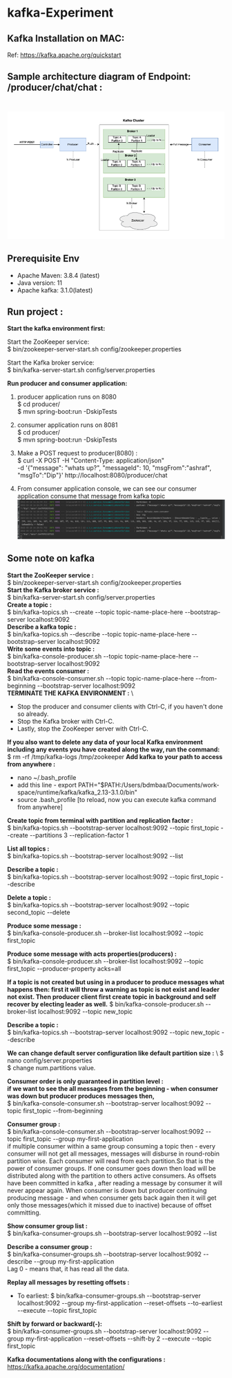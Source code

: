 # kafka-Experiment

## Kafka Installation on MAC:

Ref: https://kafka.apache.org/quickstart

## Sample architecture diagram of Endpoint: /producer/chat/chat : <br/><br/>
![architecture](./docs/producer-consumer-architecture.png)


## Prerequisite Env
- Apache Maven: 3.8.4 (latest)
- Java version: 11
- Apache kafka: 3.1.0(latest)

## Run project : 
**Start the kafka environment first:** 

Start the ZooKeeper service: \
$ bin/zookeeper-server-start.sh config/zookeeper.properties

Start the Kafka broker service: \
$ bin/kafka-server-start.sh config/server.properties

**Run producer and consumer application:** 
1. producer application runs on 8080 \
   $ cd producer/ \
   $ mvn spring-boot:run -DskipTests

2. consumer application runs on 8081 \
   $ cd producer/ \
   $ mvn spring-boot:run -DskipTests

3. Make a POST request to producer(8080) : \
   $ curl -X POST -H "Content-Type: application/json" \
   -d '{"message": "whats up?", "messageId": 10, "msgFrom":"ashraf", "msgTo":"Dip"}'  http://localhost:8080/producer/chat

4. From consumer application console, we can see our consumer application consume that message from kafka topic \
   ![screenshot](./docs/consumer-console.png)

## Some note on kafka
**Start the ZooKeeper service :** \
$ bin/zookeeper-server-start.sh config/zookeeper.properties \
**Start the Kafka broker service :**\
$ bin/kafka-server-start.sh config/server.properties \
**Create a topic :**\
$ bin/kafka-topics.sh --create --topic topic-name-place-here --bootstrap-server localhost:9092 \
**Describe a kafka topic :** \
$ bin/kafka-topics.sh --describe --topic topic-name-place-here --bootstrap-server localhost:9092 \
**Write some events into topic :** \
$ bin/kafka-console-producer.sh --topic topic-name-place-here --bootstrap-server localhost:9092 \
**Read the events consumer :** \
$ bin/kafka-console-consumer.sh --topic topic-name-place-here --from-beginning --bootstrap-server localhost:9092 \
**TERMINATE THE KAFKA ENVIRONMENT :**  \
- Stop the producer and consumer clients with Ctrl-C, if you haven't done so already.
- Stop the Kafka broker with Ctrl-C.
- Lastly, stop the ZooKeeper server with Ctrl-C.

**If you also want to delete any data of your local Kafka environment including any events you have created along the way, run the command:** 
$ rm -rf /tmp/kafka-logs /tmp/zookeeper
**Add kafka to your path to access from anywhere :** 
- nano ~/.bash_profile
- add this line - export PATH="$PATH:/Users/bdmbaa/Documents/work-space/runtime/kafka/kafka_2.13-3.1.0/bin"
- source .bash_profile [to reload, now you can execute kafka command from anywhere]

**Create topic from terminal with partition and replication factor :** \
$ bin/kafka-topics.sh --bootstrap-server localhost:9092 --topic first_topic --create --partitions 3 --replication-factor 1

**List all topics :** \
$ bin/kafka-topics.sh --bootstrap-server localhost:9092 --list

**Describe a topic :** \
$ bin/kafka-topics.sh --bootstrap-server localhost:9092 --topic first_topic --describe

**Delete a topic :** \
$ bin/kafka-topics.sh --bootstrap-server localhost:9092 --topic second_topic --delete
 
**Produce some message :** \
$ bin/kafka-console-producer.sh --broker-list localhost:9092 --topic first_topic

**Produce some message with acts properties(producers) :** \
$ bin/kafka-console-producer.sh --broker-list localhost:9092 --topic first_topic --producer-property acks=all

**If a topic is not created but using in a producer to produce messages what happens then: first it will throw a warning as topic is not exist and leader not exist. Then producer client first create topic in background and self recover by electing leader as well.** 
$ bin/kafka-console-producer.sh --broker-list localhost:9092 --topic new_topic 

**Describe a topic :** \
$ bin/kafka-topics.sh --bootstrap-server localhost:9092 --topic new_topic --describe 

**We can change default server configuration like default partition size :** \ 
$ nano config/server.properties \
$ change num.partitions value. 

**Consumer order is only guaranteed in partition level :** \
**if we want to see the all messages from the beginning - when consumer was down but producer produces messages then,** \
$ bin/kafka-console-consumer.sh --bootstrap-server localhost:9092 --topic first_topic --from-beginning 

**Consumer group :** \
$ bin/kafka-console-consumer.sh --bootstrap-server localhost:9092 --topic first_topic --group my-first-application \
if multiple consumer within a same group consuming a topic then - every consumer will not get all messages, messages will disburse in round-robin partition wise. 
Each consumer will read from each partition.So that is the power of consumer groups. If one consumer goes down then load will be distributed along with the partition to others active consumers.
As offsets have been committed in kafka , after reading a message by consumer it will never appear again. When consumer is down but producer continuing producing message - and when consumer gets back again then it will get only those messages(which it missed due to inactive) because of offset committing.

**Show consumer group list :** \
$ bin/kafka-consumer-groups.sh --bootstrap-server localhost:9092 --list

**Describe a consumer group :** \
$ bin/kafka-consumer-groups.sh --bootstrap-server localhost:9092 --describe --group my-first-application \
Lag 0 - means that, it has read all the data. 

**Replay all messages by resetting offsets :** 
- To earliest:
$ bin/kafka-consumer-groups.sh --bootstrap-server localhost:9092 --group my-first-application --reset-offsets --to-earliest --execute --topic first_topic 

**Shift by forward or backward(-):** \
$ bin/kafka-consumer-groups.sh --bootstrap-server localhost:9092 --group my-first-application --reset-offsets --shift-by 2 --execute --topic first_topic 

**Kafka documentations along with the configurations :** 
https://kafka.apache.org/documentation/
